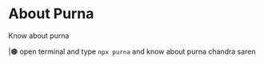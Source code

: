 # About Purna
Know about purna

|🟠 open terminal and type ` npx purna ` and know about purna chandra saren